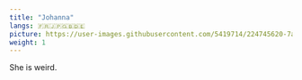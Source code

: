```yaml
---
title: "Johanna"
langs: 🇫🇷🇯🇵🇬🇧🇩🇪
picture: https://user-images.githubusercontent.com/5419714/224745620-7a997e2d-70a2-4f30-ad6e-c83513e8b449.png
weight: 1
---
```


She is weird.
